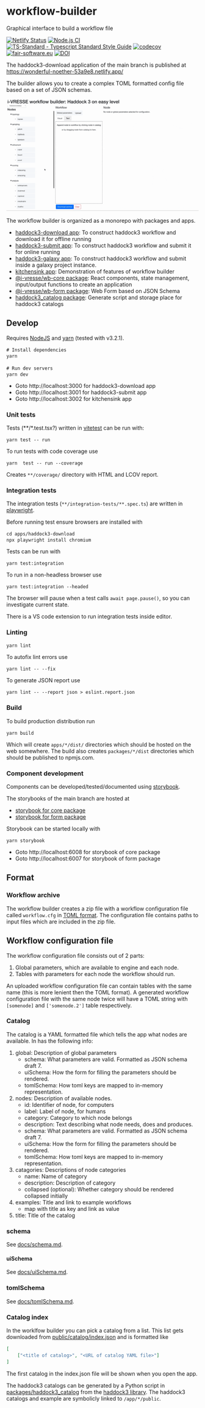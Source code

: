 # workflow-builder

Graphical interface to build a workflow file

[![Netlify Status](https://api.netlify.com/api/v1/badges/c94745e0-9fbd-44ba-a4ff-1641d686c063/deploy-status)](https://app.netlify.com/sites/wonderful-noether-53a9e8/deploys)
[![Node.js CI](https://github.com/i-VRESSE/workflow-builder/actions/workflows/node.js.yml/badge.svg)](https://github.com/i-VRESSE/workflow-builder/actions/workflows/node.js.yml)
[![TS-Standard - Typescript Standard Style Guide](https://badgen.net/badge/code%20style/ts-standard/blue?icon=typescript)](https://github.com/standard/ts-standard)
[![codecov](https://codecov.io/gh/i-VRESSE/workflow-builder/branch/main/graph/badge.svg?token=ZT000QUOUW)](https://codecov.io/gh/i-VRESSE/workflow-builder)
[![fair-software.eu](https://img.shields.io/badge/fair--software.eu-%E2%97%8F%20%20%E2%97%8F%20%20%E2%97%8F%20%20%E2%97%8F%20%20%E2%97%8B-yellow)](https://fair-software.eu)
[![DOI](https://zenodo.org/badge/DOI/10.5281/zenodo.6953674.svg)](https://doi.org/10.5281/zenodo.6953674)

The haddock3-download application of the main branch is published at https://wonderful-noether-53a9e8.netlify.app/

The builder allows you to create a complex TOML formatted config file based on a set of JSON schemas.

![Image](docs/demo.gif)

The workflow builder is organized as a monorepo with packages and apps.

* [haddock3-download app](apps/haddock3-download): To construct haddock3 workflow and download it for offline running
* [haddock3-submit app](apps/haddock3-submit): To construct haddock3 workflow and submit it for online running
* [haddock3-galaxy app](apps/haddock3-galaxy): To construct haddock3 workflow and submit inside a galaxy project instance.
* [kitchensink app](apps/kitchensink): Demonstration of features of workflow builder
* [@i-vresse/wb-core package](packages/core): React components, state management, input/output functions to create an application
* [@i-vresse/wb-form package](packages/form): Web Form based on JSON Schema
* [haddock3_catalog package](packages/haddock3_catalog): Generate script and storage place for haddock3 catalogs

## Develop

Requires [NodeJS](https://nodejs.org/) and [yarn](https://yarnpkg.com/) (tested with v3.2.1).

```shell
# Install dependencies
yarn

# Run dev servers
yarn dev
```

* Goto http://localhost:3000 for haddock3-download app
* Goto http://localhost:3001 for haddock3-submit app
* Goto http://localhost:3002 for kitchensink app

### Unit tests

Tests (**/*.test.tsx?) written in [vitetest](https://vitest.dev/) can be run with:

```shell
yarn test -- run
```

To run tests with code coverage use

```shell
yarn  test -- run --coverage
```

Creates `**/coverage/` directory with HTML and LCOV report.

### Integration tests

The integration tests (`**/integration-tests/**.spec.ts`) are written in [playwright](https://playwright.dev/).

Before running test ensure browsers are installed with

```shell
cd apps/haddock3-download
npx playwright install chromium
```

Tests can be run with

```shell
yarn test:integration
```

To run in a non-headless browser use

```shell
yarn test:integration --headed
```

The browser will pause when a test calls `await page.pause()`, so you can investigate current state.

There is a VS code extension to run integration tests inside editor.

### Linting

```shell
yarn lint
```

To autofix lint errors use

```shell
yarn lint -- --fix
```

To generate JSON report use

```shell
yarn lint -- --report json > eslint.report.json
```

### Build

To build production distribution run

```shell
yarn build
```

Which will create `apps/*/dist/` directories which should be hosted on the web somewhere.
The build also creates `packages/*/dist` directories which should be published to npmjs.com.

### Component development

Components can be developed/tested/documented using [storybook](https://storybook.js.org/).

The storybooks of the main branch are hosted at

* [storybook for core package](https://i-vresse.github.io/workflow-builder/core/storybook-static/)
* [storybook for form package](https://i-vresse.github.io/workflow-builder/form/storybook-static/)

Storybook can be started locally with

```shell
yarn storybook
```

* Goto http://localhost:6008 for storybook of core package
* Goto http://localhost:6007 for storybook of form package

## Format

### Workflow archive

The workflow builder creates a zip file with a workflow configuration file called `workflow.cfg` in [TOML format](https://toml.io).
The configuration file contains paths to input files which are included in the zip file.

## Workflow configuration file

The workflow configuration file consists out of 2 parts:

1. Global parameters, which are available to engine and each node.
2. Tables with parameters for each node the workflow should run.

An uploaded workflow configuration file can contain tables with the same name (this is more lenient then the TOML format).
A generated workflow configuration file with the same node twice will have a TOML string with `[somenode]` and `['somenode.2']` table respectively.

### Catalog

The catalog is a YAML formatted file which tells the app what nodes are available. In has the following info:

1. global: Description of global parameters
    * schema: What parameters are valid. Formatted as JSON schema draft 7.
    * uiSchema: How the form for filling the parameters should be rendered.
    * tomlSchema: How toml keys are mapped to in-memory representation.
2. nodes: Description of available nodes.
    * id: Identifier of node, for computers
    * label: Label of node, for humans
    * category: Category to which node belongs
    * description: Text describing what node needs, does and produces.
    * schema: What parameters are valid. Formatted as JSON schema draft 7.
    * uiSchema: How the form for filling the parameters should be rendered.
    * tomlSchema: How toml keys are mapped to in-memory representation.
3. catagories: Descriptions of node categories
    * name: Name of category
    * description: Description of category
    * collapsed (optional): Whether category should be rendered collapsed initially
4. examples: Title and link to example workflows
    * map with title as key and link as value
5. title: Title of the catalog

### schema

See [docs/schema.md](docs/schema.md).

#### uiSchema

See [docs/uiSchema.md](docs/uiSchema.md).

### tomlSchema

See [docs/tomlSchema.md](docs/tomlSchema.md).

### Catalog index

In the worklfow builder you can pick a catalog from a list. This list gets downloaded from [public/catalog/index.json](apps/haddock3-download/public/catalog/index.json) and is formatted like

```json
[
    ["<title of catalog>", "<URL of catalog YAML file>"]
]
```

The first catalog in the index.json file will be shown when you open the app.

The haddock3 catalogs can be generated by a Python script in [packages/haddock3_catalog](packages/haddock3_catalog) from the [haddock3 library](https://github.com/haddocking/haddock3). The haddock3 catalogs and example are symbolicly linked to `/app/*/public`.
